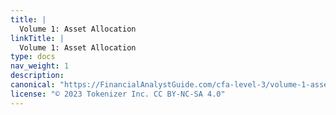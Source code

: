 ```yaml
---
title: |
  Volume 1: Asset Allocation
linkTitle: |
  Volume 1: Asset Allocation
type: docs
nav_weight: 1
description: 
canonical: "https://FinancialAnalystGuide.com/cfa-level-3/volume-1-asset-allocation/"
license: "© 2023 Tokenizer Inc. CC BY-NC-SA 4.0"
---
```


